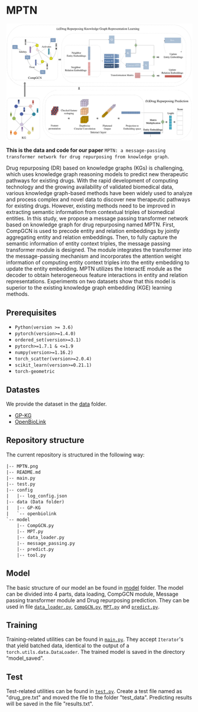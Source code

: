 # MPTN

![ ](MPTN.png)

**This is the data and code for our paper** `MPTN: a message-passing transformer network for drug repurposing from knowledge graph`.

Drug repurposing (DR) based on knowledge graphs (KGs) is challenging, which uses knowledge graph reasoning models to predict new therapeutic pathways for existing drugs. With the rapid development of computing technology and the growing availability of validated biomedical data, various knowledge graph-based methods have been widely used to analyze and process complex and novel data to discover new therapeutic pathways for existing drugs. However, existing methods need to be improved in extracting semantic information from contextual triples of biomedical entities. In this study, we propose a message passing transformer network based on knowledge graph for drug repurposing named MPTN. First, CompGCN is used to precode entity and relation embeddings by jointly aggregating entity and relation embeddings. Then, to fully capture the semantic information of entity context triples, the message passing transformer module is designed. The module integrates the transformer into the message-passing mechanism and incorporates the attention weight information of computing entity context triples into the
entity embedding to update the entity embedding. MPTN utilizes the InteractE module as the decoder to obtain heterogeneous feature interactions in entity and relation representations. Experiments on two datasets show that this model is superior to the existing knowledge graph embedding (KGE) learning methods.

## Prerequisites

* `Python(version >= 3.6)`
* `pytorch(version>=1.4.0)`
*  `ordered_set(version>=3.1)`
* `pytorch>=1.7.1 & <=1.9`
* `numpy(version>=1.16.2)`
* `torch_scatter(version>=2.0.4)`
* `scikit_learn(version>=0.21.1)`
* `torch-geometric`

## Datastes

We provide the dataset in the [data](data/) folder.

- [GP-KG](data/GP-KG/)
- [OpenBioLink](data/openbiolink/)

## Repository structure

The current repository is structured in the following way:
```
|-- MPTN.png
|-- README.md
|-- main.py
|-- test.py
|-- config
|   |-- log_config.json
|-- data (Data folder)
|   |-- GP-KG
|   `-- openbiolink
`-- model
    |-- CompGCN.py
    |-- MPT.py
    |-- data_loader.py
    |-- message_passing.py
    |-- predict.py
    |-- tool.py
```

## Model

The basic structure of our model an be found in [model](model/) folder.
The model can be divided into 4 parts, data loading, CompGCN module, Message passing transformer module and Drug repurposing prediction. They can be used in file [`data_loader.py`](model/data_loader.py), [`CompGCN.py`](model/CompGCN.py), [`MPT.py`](model/MPT.py) and [`predict.py`](model/predict.py).

## Training

Training-related utilities can be found in [`main.py`](main.py). They accept `Iterator`'s that yield batched data,
identical to the output of a `torch.utils.data.DataLoader`. The trained model is saved in the directory “model_saved". 

## Test

Test-related utilities can be found in [`test.py`](test.py). Create a test file named as "drug_pre.txt" and moved the file to the folder "test_data". Predicting results will be saved in the file "results.txt".

